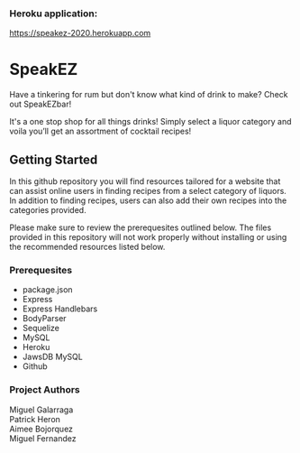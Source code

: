 

### Heroku application: 
https://speakez-2020.herokuapp.com

# SpeakEZ
Have a tinkering for rum but don't know what kind of drink to make? Check out SpeakEZbar!

It's a one stop shop for all things drinks! Simply select a liquor category and voila you’ll get an assortment of cocktail recipes!


## Getting Started
In this github repository you will find resources tailored for a website that can assist online users in finding recipes from a select category of liquors. In addition to finding recipes, users can also add their own recipes into the categories provided.

Please make sure to review the prerequesites outlined below. The files provided in this repository will not work properly without installing or using the recommended resources listed below.

### Prerequesites
* package.json<br/>
* Express <br/>
* Express Handlebars<br/>
* BodyParser<br/>
* Sequelize<br/>
* MySQL<br/>
* Heroku<br/>
* JawsDB MySQL <br/>
* Github<br/>

### Project Authors
Miguel Galarraga<br/>
Patrick Heron<br/>
Aimee Bojorquez <br/>
Miguel Fernandez<br/>

